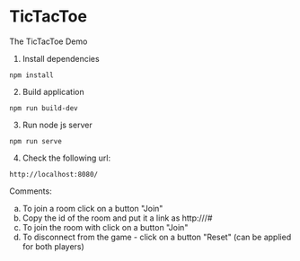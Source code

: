 
# TicTacToe
The TicTacToe Demo

1. Install dependencies

```
npm install
```

2. Build application

```
npm run build-dev
```

3. Run node js server

```
npm run serve
```

4. Check the following url:

```
http://localhost:8080/
```

Comments:

<ol type="a">
  <li>To join a room click on a button "Join"</li>
  <li>Copy the id of the room and put it a link as http://<hostname>/#<id></li>
  <li>To join the room with <id> click on a button "Join"</li>
  <li>To disconnect from the game - click on a button "Reset" (can be applied for both players)</li>
</ol>